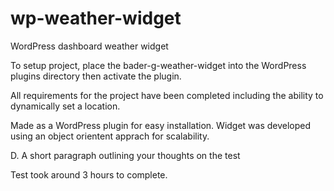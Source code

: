 # wp-weather-widget
WordPress dashboard weather widget

To setup project, place the bader-g-weather-widget into the WordPress plugins directory then activate the plugin.

All requirements for the project have been completed including the ability to dynamically set a location.

Made as a WordPress plugin for easy installation. Widget was developed using an object orientent apprach for scalability. 

D. A short paragraph outlining your thoughts on the test  

Test took around 3 hours to complete.
